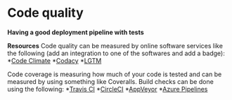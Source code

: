 # Code quality

**Having a good deployment pipeline with tests**

**Resources**
Code quality can be measured by online software services like the following (add an integration to one of the softwares and add a badge):
*[Code Climate](https://codeclimate.com/)
*[Codacy](https://www.codacy.com/)
*[LGTM](https://lgtm.com/)

Code coverage is measuring how much of your code is tested and can be measured by using something like Coveralls.
Build checks can be done using the following:
*[Travis CI](https://travis-ci.org/)
*[CircleCI](https://circleci.com/)
*[AppVeyor](https://www.appveyor.com/)
*[Azure Pipelines](https://azure.microsoft.com/en-us/services/devops/pipelines/)
